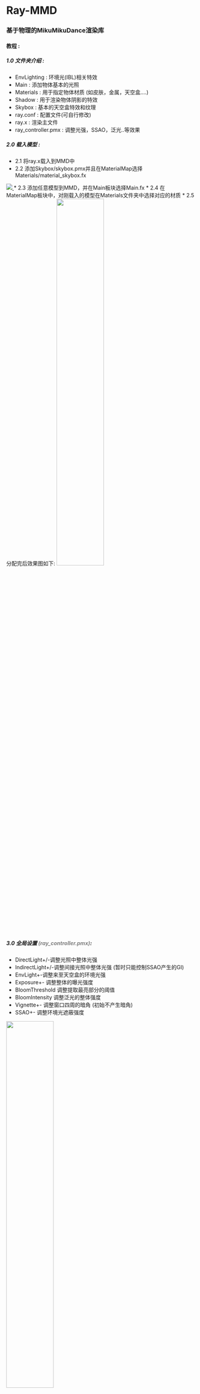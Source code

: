 Ray-MMD
========
### 基于物理的MikuMikuDance渲染库 ###
#### 教程 :
##### 1.0 文件夹介绍 :
* EnvLighting : 环境光(IBL)相关特效
* Main : 添加物体基本的光照
* Materials : 用于指定物体材质 (如皮肤，金属，天空盒....)
* Shadow : 用于渲染物体阴影的特效
* Skybox : 基本的天空盒特效和纹理
* ray.conf : 配置文件(可自行修改)
* ray.x : 渲染主文件
* ray_controller.pmx : 调整光强，SSAO，泛光..等效果

##### 2.0 载入模型 :
* 2.1 将ray.x载入到MMD中
* 2.2 添加Skybox/skybox.pmx并且在MaterialMap选择Materials/material_skybox.fx  
 <a target="_Blank" href="https://coding.net/u/raycast/p/ray-mmd/git/raw/master/Tutorial/2.2.png">
     <img src="https://coding.net/u/raycast/p/ray-mmd/git/raw/master/Tutorial/2.2.png" align=left/>
 </a>
* 2.3 添加任意模型到MMD，并在Main板块选择Main.fx
* 2.4 在MaterialMap板块中，对刚载入的模型在Materials文件夹中选择对应的材质
* 2.5 分配完后效果图如下:  
 <a target="_Blank" href="https://coding.net/u/raycast/p/ray-mmd/git/raw/master/Tutorial/2.5.png">
 <img src="https://coding.net/u/raycast/p/ray-mmd/git/raw/master/Tutorial/2.5.png" width="50%" height="50%" align=left/>
 </a>

##### 3.0 全局设置 <font color=gray>(ray_controller.pmx)</font>:
* DirectLight+/-调整光照中整体光强
* IndirectLight+/-调整间接光照中整体光强 (暂时只能控制SSAO产生的GI)
* EnvLight+-调整来至天空盒的环境光强
* Exposure+- 调整整体的曝光强度
* BloomThreshold 调整提取最亮部分的阈值
* BloomIntensity 调整泛光的整体强度
* Vignette+- 调整窗口四周的暗角 (初始不产生暗角)
* SSAO+- 调整环境光遮蔽强度  
 <a target="_Blank" href="https://coding.net/u/raycast/p/ray-mmd/git/raw/master/Tutorial/3.1.png">
 <img src="https://coding.net/u/raycast/p/ray-mmd/git/raw/master/Tutorial/3.1.png" width="50%" height="50%" align=left/>
 </a>

##### 4.0 制作基于物理的环境光贴图(IBL) :
　　预处理的环境光贴图需要对天空盒纹理处理所以需要借助以下工具
```
    https://github.com/dariomanesku/cmftStudio
```
* 4.1 启动cmftstudio
* 4.2 选择一张(dds,ktx,tga,hdr)的图片文件，如果没有这些格式需要自行转换
* 4.3 如下图点击右侧的图片然后浏览需要处理的天空盒图片  
 <a target="_Blank" href="https://coding.net/u/raycast/p/ray-mmd/git/raw/master/Tutorial/4.1.png">
 <img src="https://coding.net/u/raycast/p/ray-mmd/git/raw/master/Tutorial/4.1.png" width="50%" height="50%" align=left/>
 </a>
* 4.4 点击Radiance中的Filter skybox with cmft，选中Exclude base和PhongBRDF以及Wrap模式并Process  
 <a target="_Blank" href="https://coding.net/u/raycast/p/ray-mmd/git/raw/master/Tutorial/4.2.png">
 <img src="https://coding.net/u/raycast/p/ray-mmd/git/raw/master/Tutorial/4.2.png" width="50%" height="50%" align=left/>
 </a>
* 4.5 点击Irradiance中的Fiter skybox with cmft，直接点Process即可  
 <a target="_Blank" href="https://coding.net/u/raycast/p/ray-mmd/git/raw/master/Tutorial/4.3.png">
 <img src="https://coding.net/u/raycast/p/ray-mmd/git/raw/master/Tutorial/4.3.png" width="50%" height="50%" align=left/>
 </a>
* 4.6 如下图分别保存出Radiance和Irradiance，因为MMD并不支持浮点格式纹理，因此保存为BGRA8
 <a target="_Blank" href="https://coding.net/u/raycast/p/ray-mmd/git/raw/master/Tutorial/4.4.png">
 <img src="https://coding.net/u/raycast/p/ray-mmd/git/raw/master/Tutorial/4.4.png" width="50%" height="50%" align=left/>
 </a>  
 <a target="_Blank" href="https://coding.net/u/raycast/p/ray-mmd/git/raw/master/Tutorial/4.5.png">
 <img src="https://coding.net/u/raycast/p/ray-mmd/git/raw/master/Tutorial/4.5.png" width="50%" height="50%" align=left/>
 </a>
* 4.7 将导出的output_iem.dds和output_pmrem.dds放入Skybox/textures/目录中
* 4.8 如图PMXEditor打开skybox.pmx，这里Texture里放Radiance中的纹理SphereMap放Irradiance中的纹理  
<a target="_Blank" href="https://coding.net/u/raycast/p/ray-mmd/git/raw/master/Tutorial/4.6.png">
<img src="https://coding.net/u/raycast/p/ray-mmd/git/raw/master/Tutorial/4.6.png" width="50%" height="50%" align=left/>
</a>